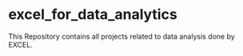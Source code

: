 # excel_for_data_analytics
This Repository contains all projects related to data analysis done by EXCEL.
